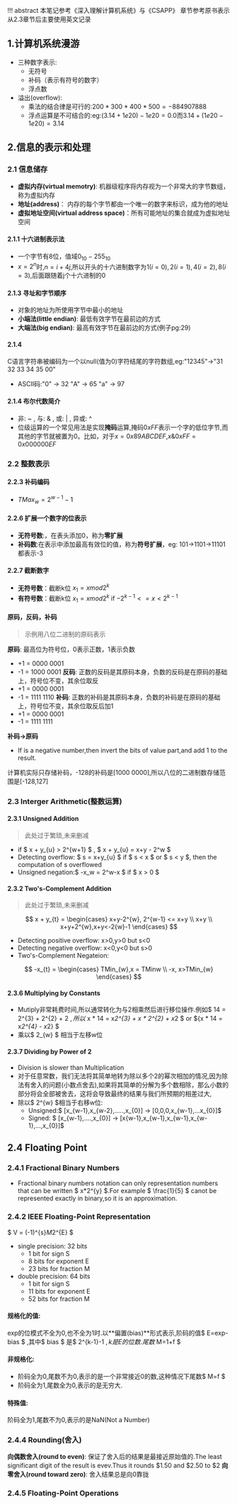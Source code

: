 !!! abstract
    本笔记参考《深入理解计算机系统》与《CSAPP》
    章节参考原书表示
    从2.3章节后主要使用英文记录
## 1.计算机系统漫游

* 三种数字表示:
  * 无符号
  * 补码（表示有符号的数字）
  * 浮点数
* 溢出(overflow): 
  * 乘法的结合律是可行的:$200*300*400*500 = -884907888$
  * 浮点运算是不可结合的:eg:$(3.14+1e20)-1e20 = 0.0$而$3.14+(1e20-1e20) = 3.14$
## 2.信息的表示和处理

### 2.1 信息储存

* **虚拟内存(virtual memotry)**: 机器级程序将内存视为一个非常大的字节数组，称为虚拟内存
* **地址(address)**： 内存的每个字节都由一个唯一的数字来标识，成为他的地址
* **虚拟地址空间(virtual address space)**：所有可能地址的集合就成为虚拟地址空间
  
#### 2.1.1 十六进制表示法

* 一个字节有8位，值域$0_{10} - 255_{10}$
* $x = 2^n$时,$n = i+4j$,所以开头的十六进制数字为$1(i=0),2(i=1),4(i=2),8(i=3)$,后面跟随着j个十六进制的0

#### 2.1.3 寻址和字节顺序

* 对象的地址为所使用字节中最小的地址
* **小端法(little endian)**: 最低有效字节在最前边的方式
* **大端法(big endian)**: 最高有效字节在最前边的方式(例子pg:29)
#### 2.1.4

C语言字符串被编码为一个以null(值为0)字符结尾的字符数组,eg:"12345"->"31 32 33 34 35 00"

* ASCII码:"0" -> 32 "A" -> 65 "a" -> 97

#### 2.1.4 布尔代数简介

* 非: ~ , 与: & , 或: | , 异或: ^
* 位级运算的一个常见用法是实现**掩码**运算,掩码$0xFF$表示一个字的低位字节,而其他的字节就被置为0。比如，对于$x = 0x89ABCDEF$,$x\&0xFF = 0x000000EF$

### 2.2 整数表示

#### 2.2.3 补码编码
* $TMax_w = 2^{w-1}-1$


#### 2.2.6 扩展一个数字的位表示

* **无符号数**:，在表头添加0，称为**零扩展**
* **补码数**:在表示中添加最高有效位的值，称为**符号扩展**，eg: 101->1101->11101 都表示-3

#### 2.2.7 截断数字

* **无符号数**：截断k位 $x_1 = xmod2^k$
* **有符号数**：截断k位 $x_1 = xmod2^k$ if $-2^{k-1}<=x<2^{k-1}$

#### 原码，反码，补码

> 示例用八位二进制的原码表示

**原码**: 最高位为符号位，0表示正数，1表示负数
* +1 = 0000 0001
* -1 = 1000 0001 
**反码**: 正数的反码是其原码本身，负数的反码是在原码的基础上，符号位不变，其余位取反
* +1 = 0000 0001
* -1 = 1111 1110
**补码**: 正数的补码是其原码本身，负数的补码是在原码的基础上，符号位不变，其余位取反后加1
* +1 = 0000 0001
* -1 = 1111 1111

**补码->原码**
* If is a negative number,then invert the bits of value part,and add 1 to the result.

计算机实际只存储补码，-128的补码是[1000 0000],所以八位的二进制数存储范围是[-128,127]

### 2.3 Interger Arithmetic(整数运算)

#### 2.3.1 Unsigned Addition

> 此处过于繁琐,未来删减

* if $ x + y_{u} > 2^{w+1} $ , $ x + y_{u} = x+y - 2^w $  
* Detecting overflow: $ s = x+y_{u} $ if $ s < x $ or $ s < y $, then the computation of s overflowed 
* Unsigned negation:$ -x_w = 2^w-x $ if $ x > 0 $ 

#### 2.3.2 Two's-Complement Addition

> 此处过于繁琐,未来删减

$$
x + y_{t} =
\begin{cases}
  x+y-2^{w}, 2^{w-1} <= x+y \\ 
  x+y \\
  x+y+2^{w},x+y<-2{w}-1
\end{cases}
$$

* Detecting positive overflow: x>0,y>0 but s<0
* Detecting negative overflow: x<0,y<0 but s>0
* Two's-Complement Negateion:

$$
-x_{t} =
\begin{cases}
  TMin_{w},x = TMinw \\
  -x, x>TMin_{w}
\end{cases}
$$

#### 2.3.6 Multiplying by Constants

* Mutiply非常耗费时间,所以通常转化为与2相乘然后进行移位操作.例如$ 14 = 2^{3} + 2^{2} + 2 $,所以$ x * 14 = x*2^{3} + x * 2^{2} + x*2 $ or ${x * 14 = x*2^{4} - x*2}  $
* 乘以$ 2_{w} $ 相当于左移w位

#### 2.3.7 Dividing by Power of 2

* Division is slower than Multiplication
* 对于任意常数，我们无法将其简单地转为除以多个2的幂次相加的情况,因为除法有舍入的问题(小数点舍去),如果将其简单的分解为多个数相除，那么小数的部分将会全部被舍去，这将会导致最终的结果与我们所预期的相差过大,
* 除以$ 2^{w} $相当于右移w位:
  * Unsigned:$ [x_{w-1},x_{w-2},.....,x_{0}] -> [0,0,0,x_{w-1},...x_{0}]$ 
  * Signed: $ [x_{w-1},....,x_{0}] -> [x{w-1},x_{w-1},x_{w-1},x_{w-1},...,x_{0}]$

## 2.4 Floating Point

### 2.4.1 Fractional Binary Numbers
* Fractional binary numbers notation can only representation numbers that can be written $ x*2^{y} $.For example $ \frac{1}{5} $ canot be represented exactly in binary,so it is an approximation.
### 2.4.2 IEEE Floating-Point Representation
$ V = (-1)^{s}*M*2^{E} $ 
* single precision: 32 bits
  * 1 bit for sign S
  * 8 bits for exponent E
  * 23 bits for fraction M
* double precision: 64 bits
  * 1 bit for sign S
  * 11 bits for exponent E 
  * 52 bits for fraction M
#### 规格化的值:
exp的位模式不全为0,也不全为1时.以**偏置(bias)**形式表示,阶码的值$ E=exp-bias $ ,其中$ bias $ 是$ 2^{k-1}-1 $,k是E的位数.尾数$ M=1+f $ 

#### 非规格化:
* 阶码全为0,尾数不为0,表示的是一个非常接近0的数,这种情况下尾数$ M=f $
* 阶码全为1,尾数全为0,表示的是无穷大.
#### 特殊值:
阶码全为1,尾数不为0,表示的是NaN(Not a Number)
 
### 2.4.4 Rounding(舍入)
 
**向偶数舍入(round to even)**: 保证了舍入后的结果是最接近原始值的.The least significant digit of the result is evev.Thus it rounds \$1.50 and \$2.50 to \$2
**向零舍入(round toward zero)**: 舍入结果总是向0靠拢

### 2.4.5 Floating-Point Operations

